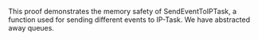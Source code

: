 This proof demonstrates the memory safety of SendEventToIPTask, a function used
for sending different events to IP-Task. We have abstracted away queues.
